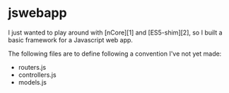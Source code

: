 jswebapp
===

I just wanted to play around with [nCore][1] and [ES5-shim][2], so I built a
basic framework for a Javascript web app.

The following files are to define following a convention I've not yet made:

- routers.js
- controllers.js
- models.js

